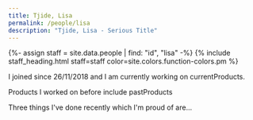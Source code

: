 ```yaml
---
title: Tjide, Lisa
permalink: /people/lisa
description: "Tjide, Lisa - Serious Title"
---
```


{%- assign staff = site.data.people | find: "id", "lisa" -%}
{% include staff_heading.html staff=staff color=site.colors.function-colors.pm %}

<p>I joined since 26/11/2018 and I am currently working on currentProducts.</p>

<p>Products I worked on before include pastProducts</p>

<p>Three things I've done recently which I'm proud of are...</p>


